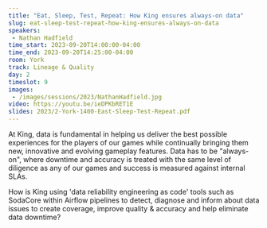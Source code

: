 ```yaml
---
title: "Eat, Sleep, Test, Repeat: How King ensures always-on data"
slug: eat-sleep-test-repeat-how-king-ensures-always-on-data
speakers:
 - Nathan Hadfield
time_start: 2023-09-20T14:00:00-04:00
time_end: 2023-09-20T14:25:00-04:00
room: York
track: Lineage & Quality
day: 2
timeslot: 9
images:
 - /images/sessions/2023/NathanHadfield.jpg
video: https://youtu.be/ieDPKbRET1E
slides: 2023/2-York-1400-East-Sleep-Test-Repeat.pdf
---
```


At King, data is fundamental in helping us deliver the best possible experiences for the players of our games while continually bringing them new, innovative and evolving gameplay features. Data has to be "always-on", where downtime and accuracy is treated with the same level of diligence as any of our games and success is measured against internal SLAs.
 
 
 
 How is King using 'data reliability engineering as code' tools such as SodaCore within Airflow pipelines to detect, diagnose and inform about data issues to create coverage, improve quality & accuracy and help eliminate data downtime?